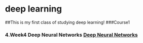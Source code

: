 # deep learning

##This is my first class of studying deep learning!
###Course1
### 4.Week4 Deep Neural Networks [Deep Neural Networks](www.baidu.com)
 

